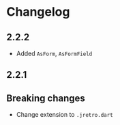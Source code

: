 # Changelog

## 2.2.2

+ Added `AsForm`, `AsFormField`

## 2.2.1

## Breaking changes

+ Change extension to `.jretro.dart`